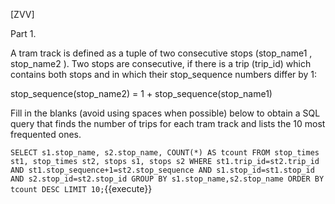 [ZVV]

Part 1.

A tram track is defined as a tuple of two consecutive stops (stop_name1 , stop_name2 ). Two stops are consecutive, if there is a trip (trip_id) which contains both stops and in which their stop_sequence numbers differ by 1:

stop_sequence(stop_name2) = 1 + stop_sequence(stop_name1)

Fill in the blanks (avoid using spaces when possible) below to obtain a SQL query that finds the number of trips for each tram track and lists the 10 most frequented ones.


``
SELECT s1.stop_name, s2.stop_name, COUNT(*) AS tcount
FROM stop_times st1, stop_times st2, stops s1, stops s2
WHERE st1.trip_id=st2.trip_id
AND st1.stop_sequence+1=st2.stop_sequence
AND s1.stop_id=st1.stop_id AND s2.stop_id=st2.stop_id
GROUP BY s1.stop_name,s2.stop_name
ORDER BY tcount DESC
LIMIT 10;
``{{execute}}
